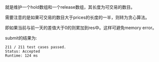 就是维护一个hold数组和一个release数组，其长度为可交易的数目。

需要注意的是如果可交易的数目大于prices的长度的一半，则转为贪心算法。

即如果当前与前一天的差值大于0的则累加到res中。这样可避免memory error。

submit的结果为:
```
211 / 211 test cases passed.
Status: Accepted
Runtime: 124 ms
```
